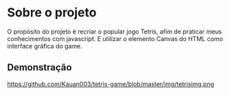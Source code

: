 
# Sobre o projeto

O propósito do projeto é recriar o popular jogo Tetris, afim de praticar meus conhecimentos com javascript. E utilizar o elemento Canvas do HTML como interface gráfica do game. 

## Demonstração

https://github.com/Kauan003/tetris-game/blob/master/img/tetrisimg.png

